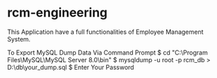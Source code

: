 # rcm-engineering
This Application have a full functionalities of Employee Management System.

To Export MySQL Dump Data Via Command Prompt
$ cd "C:\Program Files\MySQL\MySQL Server 8.0\bin"
$ mysqldump -u root -p rcm_db > D:\db\your_dump.sql
$ Enter Your Password

